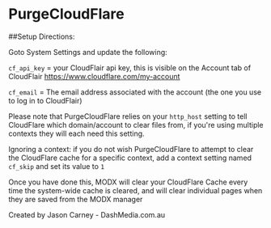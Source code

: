 PurgeCloudFlare
===============



##Setup Directions:

Goto System Settings and update the following:

`cf_api_key` = your CloudFlair api key, this is visible on the Account tab of CloudFlair https://www.cloudflare.com/my-account

`cf_email`   = The email address associated with the account (the one you use to log in to CloudFlair)

Please note that PurgeCloudFlare relies on your `http_host` setting to tell CloudFlare which domain/account to clear files from, if you're using multiple contexts they will each need this setting.

Ignoring a context: if you do not wish PurgeCloudFlare to attempt to clear the CloudFlare cache for a specific context, add a context setting named `cf_skip` and set its value to `1`

Once you have done this, MODX will clear your CloudFlare Cache every time the system-wide cache is cleared, and will clear individual pages when they are saved from the MODX manager

Created by Jason Carney - DashMedia.com.au